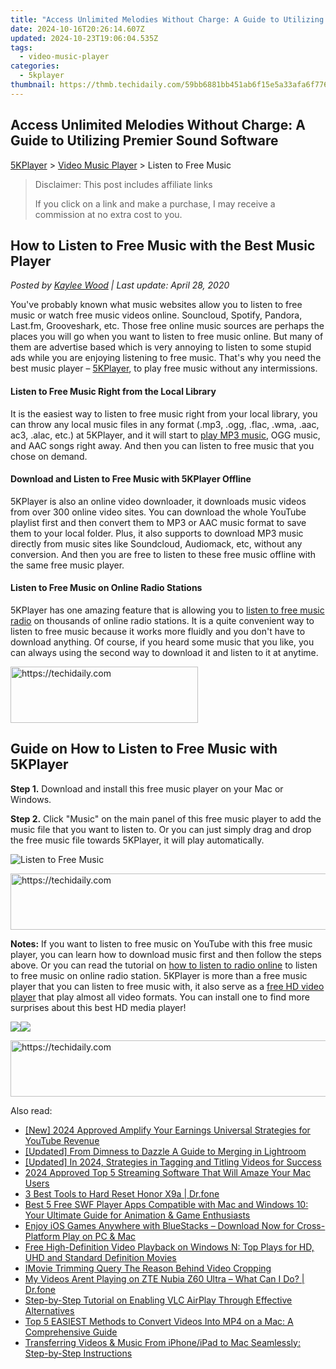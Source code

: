 ```yaml
---
title: "Access Unlimited Melodies Without Charge: A Guide to Utilizing Premier Sound Software"
date: 2024-10-16T20:26:14.607Z
updated: 2024-10-23T19:06:04.535Z
tags:
  - video-music-player
categories:
  - 5kplayer
thumbnail: https://thmb.techidaily.com/59bb6881bb451ab6f15e5a33afa6f776cb1ec0282754802f441bb66f0c3a3719.jpg
---
```


## Access Unlimited Melodies Without Charge: A Guide to Utilizing Premier Sound Software

[5KPlayer](https://tools.techidaily.com/5kplayer/products/) \> [Video Music Player](https://tools.techidaily.com/5kplayer/video-music-player/) \> Listen to Free Music

>  Disclaimer: This post includes affiliate links
>
>  If you click on a link and make a purchase, I may receive a commission at no extra cost to you.
>

## How to Listen to Free Music with the Best Music Player

 _Posted by [Kaylee Wood](https://www.quora.com/profile/Amanda-Hu-21) | Last update: April 28, 2020_ 

You've probably known what music websites allow you to listen to free music or watch free music videos online. Souncloud, Spotify, Pandora, Last.fm, Grooveshark, etc. Those free online music sources are perhaps the places you will go when you want to listen to free music online. But many of them are advertise based which is very annoying to listen to some stupid ads while you are enjoying listening to free music. That's why you need the best music player – [5KPlayer](https://tools.techidaily.com/5kplayer/products/), to play free music without any intermissions.

#### **Listen to Free Music Right from the Local Library**

It is the easiest way to listen to free music right from your local library, you can throw any local music files in any format (.mp3, .ogg, .flac, .wma, .aac, ac3, .alac, etc.) at 5KPlayer, and it will start to [play MP3 music](https://tools.techidaily.com/5kplayer/video-music-player/), OGG music, and AAC songs right away. And then you can listen to free music that you chose on demand.

#### **Download and Listen to Free Music with 5KPlayer Offline**

5KPlayer is also an online video downloader, it downloads music videos from over 300 online video sites. You can download the whole YouTube playlist first and then convert them to MP3 or AAC music format to save them to your local folder. Plus, it also supports to download MP3 music directly from music sites like Soundcloud, Audiomack, etc, without any conversion. And then you are free to listen to these free music offline with the same free music player.

#### **Listen to Free Music on Online Radio Stations**

5KPlayer has one amazing feature that is allowing you to [listen to free music radio](https://tools.techidaily.com/5kplayer/video-music-player/) on thousands of online radio stations. It is a quite convenient way to listen to free music because it works more fluidly and you don't have to download anything. Of course, if you heard some music that you like, you can always using the second way to download it and listen to it at anytime.

<!-- affiliate ads begin -->
<a href="https://aligracehair.sjv.io/c/5597632/1902289/19272" target="_top" id="1902289">
  <img src="//a.impactradius-go.com/display-ad/19272-1902289" border="0" alt="https://techidaily.com" width="300" height="90"/>
</a>
<img height="0" width="0" src="https://aligracehair.sjv.io/i/5597632/1902289/19272" style="position:absolute;visibility:hidden;" border="0" />
<!-- affiliate ads end -->

## Guide on How to Listen to Free Music with 5KPlayer

**Step 1.** Download and install this free music player on your Mac or Windows.

**Step 2.** Click "Music" on the main panel of this free music player to add the music file that you want to listen to. Or you can just simply drag and drop the free music file towards 5KPlayer, it will play automatically.

![Listen to Free Music](https://www.5kplayer.com/video-music-player/img/free-music-player.jpg) 

<!-- affiliate ads begin -->
<a href="https://dhgate.sjv.io/c/5597632/1186864/12108" target="_top" id="1186864">
  <img src="//a.impactradius-go.com/display-ad/12108-1186864" border="0" alt="https://techidaily.com" width="728" height="90"/>
</a>
<img height="0" width="0" src="https://dhgate.sjv.io/i/5597632/1186864/12108" style="position:absolute;visibility:hidden;" border="0" />
<!-- affiliate ads end -->

**Notes:** If you want to listen to free music on YouTube with this free music player, you can learn how to download music first and then follow the steps above. Or you can read the tutorial on [how to listen to radio online](https://tools.techidaily.com/5kplayer/video-music-player/) to listen to free music on online radio station. 5KPlayer is more than a free music player that you can listen to free music with, it also serve as a [free HD video player](https://tools.techidaily.com/5kplayer/video-music-player/) that play almost all video formats. You can install one to find more surprises about this best HD media player!

[![](https://www.5kplayer.com/video-music-player/../button/freedownbackmac.png)](https://tools.techidaily.com/5kplayer/products/)[![](https://www.5kplayer.com/video-music-player/../button/freedownwhitewin.png)](https://tools.techidaily.com/5kplayer/products/)

<!-- affiliate ads begin -->
<a href="https://zebaoaffiliateprogram.pxf.io/c/5597632/2137973/21526" target="_top" id="2137973">
  <img src="//a.impactradius-go.com/display-ad/21526-2137973" border="0" alt="https://techidaily.com" width="728" height="90"/>
</a>
<img height="0" width="0" src="https://zebaoaffiliateprogram.pxf.io/i/5597632/2137973/21526" style="position:absolute;visibility:hidden;" border="0" />
<!-- affiliate ads end -->

<ins class="adsbygoogle"
     style="display:block"
     data-ad-format="autorelaxed"
     data-ad-client="ca-pub-7571918770474297"
     data-ad-slot="1223367746"></ins>

<ins class="adsbygoogle"
     style="display:block"
     data-ad-client="ca-pub-7571918770474297"
     data-ad-slot="8358498916"
     data-ad-format="auto"
     data-full-width-responsive="true"></ins>

<span class="atpl-alsoreadstyle">Also read:</span>
<div><ul>
<li><a href="https://youtube-web.techidaily.com/024-approved-amplify-your-earnings-universal-strategies-for-youtube-revenue/"><u>[New] 2024 Approved Amplify Your Earnings Universal Strategies for YouTube Revenue</u></a></li>
<li><a href="https://some-techniques.techidaily.com/updated-from-dimness-to-dazzle-a-guide-to-merging-in-lightroom/"><u>[Updated] From Dimness to Dazzle A Guide to Merging in Lightroom</u></a></li>
<li><a href="https://youtube-lab.techidaily.com/ed-in-2024-strategies-in-tagging-and-titling-videos-for-success/"><u>[Updated] In 2024, Strategies in Tagging and Titling Videos for Success</u></a></li>
<li><a href="https://some-approaches.techidaily.com/2024-approved-top-5-streaming-software-that-will-amaze-your-mac-users/"><u>2024 Approved Top 5 Streaming Software That Will Amaze Your Mac Users</u></a></li>
<li><a href="https://phone-solutions.techidaily.com/3-best-tools-to-hard-reset-honor-x9a-drfone-by-drfone-reset-android-reset-android/"><u>3 Best Tools to Hard Reset Honor X9a | Dr.fone</u></a></li>
<li><a href="https://media-tips.techidaily.com/best-5-free-swf-player-apps-compatible-with-mac-and-windows-10-your-ultimate-guide-for-animation-and-game-enthusiasts/"><u>Best 5 Free SWF Player Apps Compatible with Mac and Windows 10: Your Ultimate Guide for Animation & Game Enthusiasts</u></a></li>
<li><a href="https://media-tips.techidaily.com/enjoy-ios-games-anywhere-with-bluestacks-download-now-for-cross-platform-play-on-pc-and-mac/"><u>Enjoy iOS Games Anywhere with BlueStacks – Download Now for Cross-Platform Play on PC & Mac</u></a></li>
<li><a href="https://media-tips.techidaily.com/free-high-definition-video-playback-on-windows-n-top-plays-for-hd-uhd-and-standard-definition-movies/"><u>Free High-Definition Video Playback on Windows N: Top Plays for HD, UHD and Standard Definition Movies</u></a></li>
<li><a href="https://fox-glue.techidaily.com/imovie-trimming-query-the-reason-behind-video-cropping/"><u>IMovie Trimming Query The Reason Behind Video Cropping</u></a></li>
<li><a href="https://howto.techidaily.com/my-videos-arent-playing-on-zte-nubia-z60-ultra-what-can-i-do-drfone-by-drfone-fix-android-problems-fix-android-problems/"><u>My Videos Arent Playing on ZTE Nubia Z60 Ultra – What Can I Do? | Dr.fone</u></a></li>
<li><a href="https://media-tips.techidaily.com/step-by-step-tutorial-on-enabling-vlc-airplay-through-effective-alternatives/"><u>Step-by-Step Tutorial on Enabling VLC AirPlay Through Effective Alternatives</u></a></li>
<li><a href="https://vp-tips.techidaily.com/top-5-easiest-methods-to-convert-videos-into-mp4-on-a-mac-a-comprehensive-guide/"><u>Top 5 EASIEST Methods to Convert Videos Into MP4 on a Mac: A Comprehensive Guide</u></a></li>
<li><a href="https://media-tips.techidaily.com/transferring-videos-and-music-from-iphoneipad-to-mac-seamlessly-step-by-step-instructions/"><u>Transferring Videos & Music From iPhone/iPad to Mac Seamlessly: Step-by-Step Instructions</u></a></li>
</ul></div>

